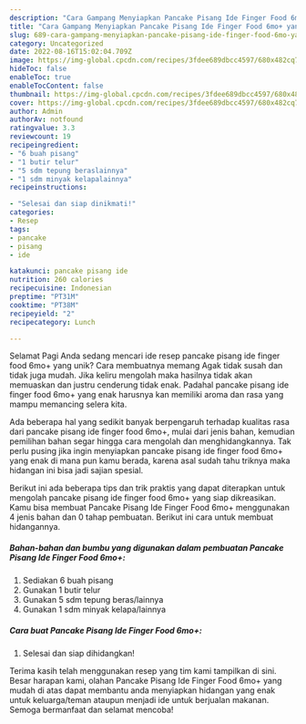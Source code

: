 ```yaml
---
description: "Cara Gampang Menyiapkan Pancake Pisang Ide Finger Food 6mo+ yang Lezat, Lezat"
title: "Cara Gampang Menyiapkan Pancake Pisang Ide Finger Food 6mo+ yang Lezat, Lezat"
slug: 689-cara-gampang-menyiapkan-pancake-pisang-ide-finger-food-6mo-yang-lezat-lezat
category: Uncategorized
date: 2022-08-16T15:02:04.709Z
image: https://img-global.cpcdn.com/recipes/3fdee689dbcc4597/680x482cq70/pancake-pisang-ide-finger-food-6mo-foto-resep-utama.jpg
hideToc: false
enableToc: true
enableTocContent: false
thumbnail: https://img-global.cpcdn.com/recipes/3fdee689dbcc4597/680x482cq70/pancake-pisang-ide-finger-food-6mo-foto-resep-utama.jpg
cover: https://img-global.cpcdn.com/recipes/3fdee689dbcc4597/680x482cq70/pancake-pisang-ide-finger-food-6mo-foto-resep-utama.jpg
author: Admin
authorAv: notfound
ratingvalue: 3.3
reviewcount: 19
recipeingredient:
- "6 buah pisang"
- "1 butir telur"
- "5 sdm tepung beraslainnya"
- "1 sdm minyak kelapalainnya"
recipeinstructions:

- "Selesai dan siap dinikmati!"
categories:
- Resep
tags:
- pancake
- pisang
- ide

katakunci: pancake pisang ide 
nutrition: 260 calories
recipecuisine: Indonesian
preptime: "PT31M"
cooktime: "PT38M"
recipeyield: "2"
recipecategory: Lunch

---
```



Selamat Pagi Anda sedang mencari ide resep pancake pisang ide finger food 6mo+ yang unik? Cara membuatnya memang Agak tidak susah dan tidak juga mudah. Jika keliru mengolah maka hasilnya tidak akan memuaskan dan justru cenderung tidak enak. Padahal pancake pisang ide finger food 6mo+ yang enak harusnya kan memiliki aroma dan rasa yang mampu memancing selera kita.




Ada beberapa hal yang sedikit banyak berpengaruh terhadap kualitas rasa dari pancake pisang ide finger food 6mo+, mulai dari jenis bahan, kemudian pemilihan bahan segar hingga cara mengolah dan menghidangkannya. Tak perlu pusing jika ingin menyiapkan pancake pisang ide finger food 6mo+ yang enak di mana pun kamu berada, karena asal sudah tahu triknya maka hidangan ini bisa jadi sajian spesial.


Berikut ini ada beberapa tips dan trik praktis yang dapat diterapkan untuk mengolah pancake pisang ide finger food 6mo+ yang siap dikreasikan. Kamu bisa membuat Pancake Pisang Ide Finger Food 6mo+ menggunakan 4 jenis bahan dan 0 tahap pembuatan. Berikut ini cara untuk membuat hidangannya.

<!--inarticleads1-->

##### Bahan-bahan dan bumbu yang digunakan dalam pembuatan Pancake Pisang Ide Finger Food 6mo+:

1. Sediakan 6 buah pisang
1. Gunakan 1 butir telur
1. Gunakan 5 sdm tepung beras/lainnya
1. Gunakan 1 sdm minyak kelapa/lainnya




<!--inarticleads2-->

##### Cara buat Pancake Pisang Ide Finger Food 6mo+:


1. Selesai dan siap dihidangkan!



Terima kasih telah menggunakan resep yang tim kami tampilkan di sini. Besar harapan kami, olahan Pancake Pisang Ide Finger Food 6mo+ yang mudah di atas dapat membantu anda menyiapkan hidangan yang enak untuk keluarga/teman ataupun menjadi ide untuk berjualan makanan. Semoga bermanfaat dan selamat mencoba!
